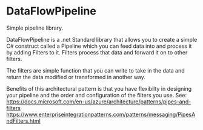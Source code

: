 # DataFlowPipeline
Simple pipeline library.

DataFlowPipeline is a .net Standard library that allows you to create a simple C# construct called a Pipeline which you can feed data into and process it by adding Filters to it. Filters process that data and forward it on to other filters.

The filters are simple function that you can write to take in the data and return the data modified or transformed in another way.

Benefits of this architectural pattern is that you have flexibilty in designing your pipeline and the order and configuration of the filters you use. 
See: 
https://docs.microsoft.com/en-us/azure/architecture/patterns/pipes-and-filters
https://www.enterpriseintegrationpatterns.com/patterns/messaging/PipesAndFilters.html



